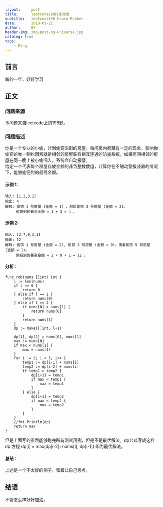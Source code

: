 ```yaml
---
layout:     post
title:      leetcode198打家劫舍
subtitle:   leetcode198 House Robber
date:       2019-01-22
author:     BY
header-img: img/post-bg-universe.jpg
catalog: true
tags:
    - Blog
---
```



## 前言

新的一年，好好学习

## 正文

### 问题来源

本问题来自leetcode上的198题。

### 问题描述

你是一个专业的小偷，计划偷窃沿街的房屋。每间房内都藏有一定的现金，影响你偷窃的唯一制约因素就是相邻的房屋装有相互连通的防盗系统，如果两间相邻的房屋在同一晚上被小偷闯入，系统会自动报警。  
给定一个代表每个房屋存放金额的非负整数数组，计算你在不触动警报装置的情况下，能够偷窃到的最高金额。  

#### 示例 1:
```
输入: [1,2,3,1]
输出: 4
解释: 偷窃 1 号房屋 (金额 = 1) ，然后偷窃 3 号房屋 (金额 = 3)。
     偷窃到的最高金额 = 1 + 3 = 4 。
``` 

#### 示例 2:
```
输入: [2,7,9,3,1]
输出: 12
解释: 偷窃 1 号房屋 (金额 = 2), 偷窃 3 号房屋 (金额 = 9)，接着偷窃 5 号房屋 (金额 = 1)。
     偷窃到的最高金额 = 2 + 9 + 1 = 12 。
``` 

#### 分析：
```
func rob(nums []int) int {
    l := len(nums)
    if l == 0 {
        return 0
    } else if l == 1 {
        return nums[0]
    } else if l == 2 {
        if nums[0] > nums[1] {
            return nums[0]
        }
        return nums[1]
    }
    dp := make([]int, l+1)
    
    dp[1], dp[2] = nums[0], nums[1]
    max := nums[0]
    if max < nums[1] {
        max = nums[1]
    }
    for i := 2; i < l; i++ {
        temp1 := dp[i-1] + nums[i]
        temp2 := dp[i-2] + nums[i]
        if temp1 > temp2 {
            dp[i+1] = temp1
            if max < temp1 {
                max = temp1
            }
        } else {
            dp[i+1] = temp2
            if max < temp2 {
                max = temp2
            }
        }
    }
    //fmt.Println(dp)
    return max
}
```
但是上面写的虽然能够跑完所有测试用例，但是不是最优解法。dp公式写成这样
dp 方程 dp[i] = max(dp[i-2]+nums[i], dp[i-1])
即为最优解法。


#### 总结：
上述是一个不太好的例子。留着让自己思考。

## 结语
不管怎么样好好加油。
